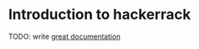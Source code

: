 # Introduction to hackerrack

TODO: write [great documentation](http://jacobian.org/writing/what-to-write/)

